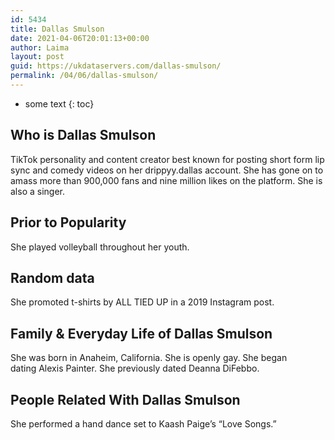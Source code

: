 ```yaml
---
id: 5434
title: Dallas Smulson
date: 2021-04-06T20:01:13+00:00
author: Laima
layout: post
guid: https://ukdataservers.com/dallas-smulson/
permalink: /04/06/dallas-smulson/
---
```


* some text
{: toc}


## Who is Dallas Smulson
                  
                  
                  
TikTok personality and content creator best known for posting short form lip sync and comedy videos on her drippyy.dallas account. She has gone on to amass more than 900,000 fans and nine million likes on the platform. She is also a singer. 
                  
              
            
              
            
                
                
                
## Prior to Popularity
                  
                  
                  
She played volleyball throughout her youth.
                  
              
            
              
            
                
                
                
## Random data
                  
                  
                  
She promoted t-shirts by ALL TIED UP in a 2019 Instagram post. 
                  
              
            
              
            
                
                
                
## Family & Everyday Life of Dallas Smulson
                  
                  
                  
She was born in Anaheim, California. She is openly gay. She began dating Alexis Painter. She previously dated Deanna DiFebbo. 
                  
              
            
              
            
                
                
                
## People Related With Dallas Smulson
                  
                  
                  
She performed a hand dance set to Kaash Paige&#8217;s &#8220;Love Songs.&#8221; 
                  
              
            
              
            
                
              
            
              
              
            
            
              
            
          
          
          